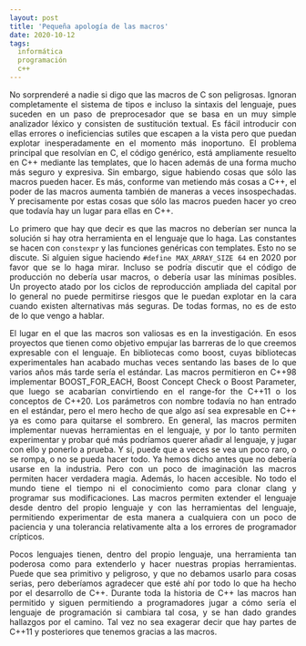 ```yaml
---
layout: post
title: 'Pequeña apología de las macros'
date: 2020-10-12
tags:
  informática
  programación
  c++
---
```

<p style='text-align: justify;'>No sorprenderé a nadie si digo que las macros de C son peligrosas. Ignoran completamente el sistema de tipos e incluso la sintaxis del lenguaje, pues suceden en un paso de preprocesador que se basa en un muy simple analizador léxico y consisten de sustitución textual. Es fácil introducir con ellas errores o ineficiencias sutiles que escapen a la vista pero que puedan explotar inesperadamente en el momento más inoportuno. El problema principal que resolvían en C, el código genérico, está ampliamente resuelto en C++ mediante las templates, que lo hacen además de una forma mucho más seguro y expresiva. Sin embargo, sigue habiendo cosas que sólo las macros pueden hacer. Es más, conforme van metiendo más cosas a C++, el poder de las macros aumenta también de maneras a veces insospechadas. Y precisamente por estas cosas que sólo las macros pueden hacer yo creo que todavía hay un lugar para ellas en C++.</p>

<p style='text-align: justify;'>Lo primero que hay que decir es que las macros no deberían ser nunca la solución si hay otra herramienta en el lenguaje que lo haga. Las constantes se hacen con <code>constexpr</code> y las funciones genéricas con templates. Esto no se discute. Si alguien sigue haciendo <code>#define MAX_ARRAY_SIZE 64</code> en 2020 por favor que se lo haga mirar. Incluso se podría discutir que el código de producción no debería usar macros, o debería usar las mínimas posibles. Un proyecto atado por los ciclos de reproducción ampliada del capital por lo general no puede permitirse riesgos que le puedan explotar en la cara cuando existen alternativas más seguras. De todas formas, no es de esto de lo que vengo a hablar.</p>

<p style='text-align: justify;'>El lugar en el que las macros son valiosas es en la investigación. En esos proyectos que tienen como objetivo empujar las barreras de lo que creemos expresable con el lenguaje. En bibliotecas como boost, cuyas bibliotecas experimentales han acabado muchas veces sentando las bases de lo que varios años más tarde sería el estándar. Las macros permitieron en C++98 implementar BOOST_FOR_EACH, Boost Concept Check o Boost Parameter, que luego se acabarían convirtiendo en el range-for the C++11 o los conceptos de C++20. Los parámetros con nombre todavía no han entrado en el estándar, pero el mero hecho de que algo así sea expresable en C++ ya es como para quitarse el sombrero. En general, las macros permiten implementar nuevas herramientas en el lenguaje, y por lo tanto permiten experimentar y probar qué más podríamos querer añadir al lenguaje, y jugar con ello y ponerlo a prueba. Y sí, puede que a veces se vea un poco raro, o se rompa, o no se pueda hacer todo. Ya hemos dicho antes que no debería usarse en la industria. Pero con un poco de imaginación las macros permiten hacer verdadera magia. Además, lo hacen accesible. No todo el mundo tiene el tiempo ni el conocimiento como para clonar clang y programar sus modificaciones. Las macros permiten extender el lenguaje desde dentro del propio lenguaje y con las herramientas del lenguaje, permitiendo experimentar de esta manera a cualquiera con un poco de paciencia y una tolerancia relativamente alta a los errores de programador crípticos.</p>

<p style='text-align: justify;'>Pocos lenguajes tienen, dentro del propio lenguaje, una herramienta tan poderosa como para extenderlo y hacer nuestras propias herramientas. Puede que sea primitivo y peligroso, y que no debamos usarlo para cosas serias, pero deberíamos agradecer que esté ahí por todo lo que ha hecho por el desarrollo de C++. Durante toda la historia de C++ las macros han permitido y siguen permitiendo a programadores jugar a cómo sería el lenguaje de programación si cambiara tal cosa, y se han dado grandes hallazgos por el camino. Tal vez no sea exagerar decir que hay partes de C++11 y posteriores que tenemos gracias a las macros.</p>
